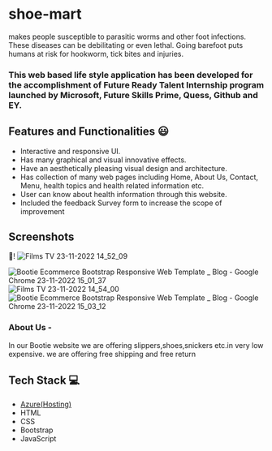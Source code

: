# shoe-mart
makes people susceptible to parasitic worms and other foot infections. These diseases can be debilitating or even lethal. Going barefoot puts humans at risk for hookworm, tick bites and injuries.
### This web based life style application has been developed for the accomplishment of Future Ready Talent Internship program launched by Microsoft, Future Skills Prime, Quess, Github and EY.


## Features and Functionalities 😃

- Interactive and responsive UI.
- Has many graphical and visual innovative effects.
- Have an aesthetically pleasing visual design and architecture.
- Has collection of many web pages including Home, About Us, Contact, Menu, health topics and health related information etc.
- User can know about health information through this website.
- Included the feedback Survey form to increase the scope of improvement 

## Screenshots

 📸!
![Films   TV 23-11-2022 14_52_09](https://user-images.githubusercontent.com/114334865/203513187-ac4b709f-a1ed-4485-90f9-344990bce4a0.png)

   
![Bootie Ecommerce Bootstrap Responsive Web Template _ Blog - Google Chrome 23-11-2022 15_01_37](https://user-images.githubusercontent.com/114334865/203513232-803a270e-d0d1-4ef7-bad3-026cb237c655.png)
![Films   TV 23-11-2022 14_54_00](https://user-images.githubusercontent.com/114334865/203513259-cf80b9a2-59f6-4eab-b5d3-3ada02f66d89.png)
![Bootie Ecommerce Bootstrap Responsive Web Template _ Blog - Google Chrome 23-11-2022 15_03_12](https://user-images.githubusercontent.com/114334865/203513290-b5fafb8e-0f89-4f0f-8573-b8c6f5cbe5af.png)

### About Us -

In our Bootie website we are offering slippers,shoes,snickers etc.in very low expensive.
we are offering free shipping and free return









## Tech Stack 💻

- [Azure(Hosting)](https://azure.microsoft.com/en-in/features/azure-portal/)
- HTML
- CSS
- Bootstrap
- JavaScript
